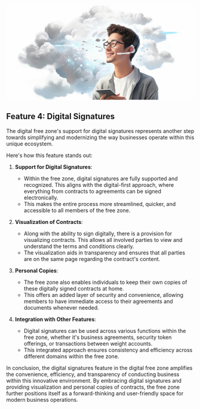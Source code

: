 ![](img/person_phone_cloud.png)

## Feature 4: Digital Signatures

The digital free zone's support for digital signatures represents another step towards simplifying and modernizing the way businesses operate within this unique ecosystem. 

Here's how this feature stands out:

1. **Support for Digital Signatures**: 
   * Within the free zone, digital signatures are fully supported and recognized. This aligns with the digital-first approach, where everything from contracts to agreements can be signed electronically.
   * This makes the entire process more streamlined, quicker, and accessible to all members of the free zone.

2. **Visualization of Contracts**: 
   * Along with the ability to sign digitally, there is a provision for visualizing contracts. This allows all involved parties to view and understand the terms and conditions clearly.
   * The visualization aids in transparency and ensures that all parties are on the same page regarding the contract's content.

3. **Personal Copies**: 
   * The free zone also enables individuals to keep their own copies of these digitally signed contracts at home.
   * This offers an added layer of security and convenience, allowing members to have immediate access to their agreements and documents whenever needed.

4. **Integration with Other Features**: 
   * Digital signatures can be used across various functions within the free zone, whether it's business agreements, security token offerings, or transactions between weight accounts.
   * This integrated approach ensures consistency and efficiency across different domains within the free zone.

In conclusion, the digital signatures feature in the digital free zone amplifies the convenience, efficiency, and transparency of conducting business within this innovative environment. By embracing digital signatures and providing visualization and personal copies of contracts, the free zone further positions itself as a forward-thinking and user-friendly space for modern business operations.